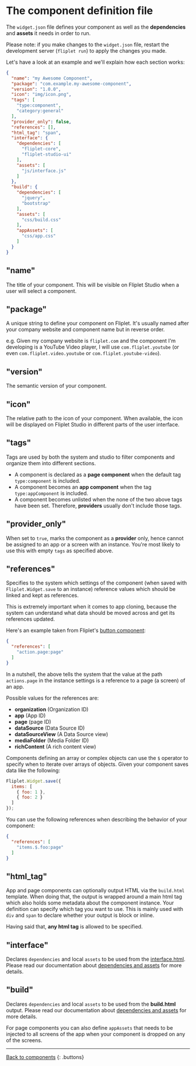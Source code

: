 # The component definition file

The `widget.json` file defines your component as well as the **dependencies** and **assets** it needs in order to run.

Please note: if you make changes to the `widget.json` file, restart the development server (`fliplet run`) to apply the changes you made.

Let's have a look at an example and we'll explain how each section works:

```json
{
  "name": "my Awesome Component",
  "package": "com.example.my-awesome-component",
  "version": "1.0.0",
  "icon": "img/icon.png",
  "tags": [
    "type:component",
    "category:general"
  ],
  "provider_only": false,
  "references": [],
  "html_tag": "span",
  "interface": {
    "dependencies": [
      "fliplet-core",
      "fliplet-studio-ui"
    ],
    "assets": [
      "js/interface.js"
    ]
  },
  "build": {
    "dependencies": [
      "jquery",
      "bootstrap"
    ],
    "assets": [
      "css/build.css"
    ],
    "appAssets": [
      "css/app.css"
    ]
  }
}
```

## "name"

The title of your component. This will be visible on Fliplet Studio when a user will select a component.

## "package"

A unique string to define your component on Fliplet. It's usually named after your company website and component name but in reverse order.

e.g. Given my company website is `fliplet.com` and the component I'm developing is a YouTube Video player, I will use `com.fliplet.youtube` (or even `com.fliplet.video.youtube` or `com.fliplet.youtube-video`).

## "version"

The semantic version of your component.

## "icon"

The relative path to the icon of your component. When available, the icon will be displayed on Fliplet Studio in different parts of the user interface.

## "tags"

Tags are used by both the system and studio to filter components and organize them into different sections.

- A component is declared as a **page component** when the default tag `type:component` is included.
- A component becomes an **app component** when the tag `type:appComponent` is included.
- A component becomes unlisted when the none of the two above tags have been set. Therefore, **providers** usually don't include those tags.

## "provider_only"

When set to `true`, marks the component as a **provider** only, hence cannot be assigned to an app or a screen with an instance. You're most likely to use this with empty `tags` as specified above.

## "references"

Specifies to the system which settings of the component (when saved with `Fliplet.Widget.save` to an instance) reference values which should be linked and kept as references.

This is extremely important when it comes to app cloning, because the system can understand what data should be moved across and get its references updated.

Here's an example taken from Fliplet's [button component](https://github.com/Fliplet/fliplet-widget-primary-button):

```json
{
  "references": [
    "action.page:page"
  ]
}
```

In a nutshell, the above tells the system that the value at the path `actions.page` in the instance settings is a reference to a page (a screen) of an app.

Possible values for the references are:

- **organization** (Organization ID)
- **app** (App ID)
- **page** (page ID)
- **dataSource** (Data Source ID)
- **dataSourceView** (A Data Source view)
- **mediaFolder** (Media Folder ID)
- **richContent** (A rich content view)

Components defining an array or complex objects can use the `$` operator to specify when to iterate over arrays of objects. Given your component saves data like the following:

```js
Fliplet.Widget.save({
  items: [
    { foo: 1 },
    { foo: 2 }
  ]
});
```

You can use the following references when describing the behavior of your component:

```json
{
  "references": [
    "items.$.foo:page"
  ]
}
```

## "html_tag"

App and page components can optionally output HTML via the `build.html` template. When doing that, the output is wrapped around a main html tag which also holds some metadata about the component instance. Your definition can specify which tag you want to use. This is mainly used with `div` and `span` to declare whether your output is block or inline.

Having said that, **any html tag** is allowed to be specified.

## "interface"

Declares `dependencies` and local `assets` to be used from the [interface.html](Interface.md). Please read our documentation about [dependencies and assets](../Dependencies-and-assets) for more details.

## "build"

Declares `dependencies` and local `assets` to be used from the **build.html** output. Please read our documentation about [dependencies and assets](../Dependencies-and-assets) for more details.

For page components you can also define `appAssets` that needs to be injected to all screens of the app when your component is dropped on any of the screens.

---

[Back to components](../Building-components.md#the-component-definition-file)
{: .buttons}
